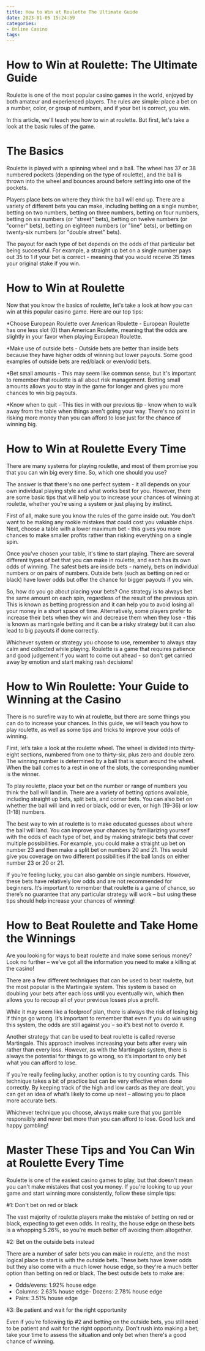 ```yaml
---
title: How to Win at Roulette The Ultimate Guide 
date: 2023-01-05 15:24:59
categories:
- Online Casino
tags:
---
```



#  How to Win at Roulette: The Ultimate Guide 

Roulette is one of the most popular casino games in the world, enjoyed by both amateur and experienced players. The rules are simple: place a bet on a number, color, or group of numbers, and if your bet is correct, you win.

In this article, we'll teach you how to win at roulette. But first, let's take a look at the basic rules of the game.

# The Basics 

Roulette is played with a spinning wheel and a ball. The wheel has 37 or 38 numbered pockets (depending on the type of roulette), and the ball is thrown into the wheel and bounces around before settling into one of the pockets.

Players place bets on where they think the ball will end up. There are a variety of different bets you can make, including betting on a single number, betting on two numbers, betting on three numbers, betting on four numbers, betting on six numbers (or "street" bets), betting on twelve numbers (or "corner" bets), betting on eighteen numbers (or "line" bets), or betting on twenty-six numbers (or "double street" bets).

The payout for each type of bet depends on the odds of that particular bet being successful. For example, a straight up bet on a single number pays out 35 to 1 if your bet is correct - meaning that you would receive 35 times your original stake if you win.

# How to Win at Roulette 

Now that you know the basics of roulette, let's take a look at how you can win at this popular casino game. Here are our top tips: 

 *Choose European Roulette over American Roulette - European Roulette has one less slot (0) than American Roulette, meaning that the odds are slightly in your favor when playing European Roulette. 

 *Make use of outside bets - Outside bets are better than inside bets because they have higher odds of winning but lower payouts. Some good examples of outside bets are red/black or even/odd bets. 

 *Bet small amounts - This may seem like common sense, but it's important to remember that roulette is all about risk management. Betting small amounts allows you to stay in the game for longer and gives you more chances to win big payouts. 

 *Know when to quit - This ties in with our previous tip - know when to walk away from the table when things aren't going your way. There's no point in risking more money than you can afford to lose just for the chance of winning big.

#  How to Win at Roulette Every Time 

There are many systems for playing roulette, and most of them promise you that you can win big every time. So, which one should you use?

The answer is that there's no one perfect system - it all depends on your own individual playing style and what works best for you. However, there are some basic tips that will help you to increase your chances of winning at roulette, whether you're using a system or just playing by instinct.

First of all, make sure you know the rules of the game inside out. You don't want to be making any rookie mistakes that could cost you valuable chips. Next, choose a table with a lower maximum bet - this gives you more chances to make smaller profits rather than risking everything on a single spin.

Once you've chosen your table, it's time to start playing. There are several different types of bet that you can make in roulette, and each has its own odds of winning. The safest bets are inside bets - namely, bets on individual numbers or on pairs of numbers. Outside bets (such as betting on red or black) have lower odds but offer the chance for bigger payouts if you win.

So, how do you go about placing your bets? One strategy is to always bet the same amount on each spin, regardless of the result of the previous spin. This is known as betting progression and it can help you to avoid losing all your money in a short space of time. Alternatively, some players prefer to increase their bets when they win and decrease them when they lose - this is known as martingale betting and it can be a risky strategy but it can also lead to big payouts if done correctly.

Whichever system or strategy you choose to use, remember to always stay calm and collected while playing. Roulette is a game that requires patience and good judgement if you want to come out ahead - so don't get carried away by emotion and start making rash decisions!

#  How to Win Roulette: Your Guide to Winning at the Casino 

There is no surefire way to win at roulette, but there are some things you can do to increase your chances. In this guide, we will teach you how to play roulette, as well as some tips and tricks to improve your odds of winning. 

First, let’s take a look at the roulette wheel. The wheel is divided into thirty-eight sections, numbered from one to thirty-six, plus zero and double zero. The winning number is determined by a ball that is spun around the wheel. When the ball comes to a rest in one of the slots, the corresponding number is the winner. 

To play roulette, place your bet on the number or range of numbers you think the ball will land in. There are a variety of betting options available, including straight up bets, split bets, and corner bets. You can also bet on whether the ball will land in red or black, odd or even, or high (19-36) or low (1-18) numbers. 

The best way to win at roulette is to make educated guesses about where the ball will land. You can improve your chances by familiarizing yourself with the odds of each type of bet, and by making strategic bets that cover multiple possibilities. For example, you could make a straight up bet on number 23 and then make a split bet on numbers 20 and 21. This would give you coverage on two different possibilities if the ball lands on either number 23 or 20 or 21. 

If you’re feeling lucky, you can also gamble on single numbers. However, these bets have relatively low odds and are not recommended for beginners. It’s important to remember that roulette is a game of chance, so there’s no guarantee that any particular strategy will work – but using these tips should help increase your chances of winning!

#  How to Beat Roulette and Take Home the Winnings 

Are you looking for ways to beat roulette and make some serious money? Look no further – we’ve got all the information you need to make a killing at the casino!

There are a few different techniques that can be used to beat roulette, but the most popular is the Martingale system. This system is based on doubling your bets after each loss until you eventually win, which then allows you to recoup all of your previous losses plus a profit.

While it may seem like a foolproof plan, there is always the risk of losing big if things go wrong. It’s important to remember that even if you do win using this system, the odds are still against you – so it’s best not to overdo it.

Another strategy that can be used to beat roulette is called reverse Martingale. This approach involves increasing your bets after every win rather than every loss. However, as with the Martingale system, there is always the potential for things to go wrong, so it’s important to only bet what you can afford to lose.

If you’re really feeling lucky, another option is to try counting cards. This technique takes a bit of practice but can be very effective when done correctly. By keeping track of the high and low cards as they are dealt, you can get an idea of what’s likely to come up next – allowing you to place more accurate bets.

Whichever technique you choose, always make sure that you gamble responsibly and never bet more than you can afford to lose. Good luck and happy gambling!

#  Master These Tips and You Can Win at Roulette Every Time

Roulette is one of the easiest casino games to play, but that doesn't mean you can't make mistakes that cost you money. If you're looking to up your game and start winning more consistently, follow these simple tips:

#1: Don't bet on red or black

The vast majority of roulette players make the mistake of betting on red or black, expecting to get even odds. In reality, the house edge on these bets is a whopping 5.26%, so you're much better off avoiding them altogether.

#2: Bet on the outside bets instead

There are a number of safer bets you can make in roulette, and the most logical place to start is with the outside bets. These bets have lower odds but they also come with a much lower house edge, so they're a much better option than betting on red or black. The best outside bets to make are:

- Odds/evens: 1.92% house edge
- Columns: 2.63% house edge- Dozens: 2.78% house edge
- Pairs: 3.51% house edge

#3: Be patient and wait for the right opportunity

Even if you're following tip #2 and betting on the outside bets, you still need to be patient and wait for the right opportunity. Don't rush into making a bet; take your time to assess the situation and only bet when there's a good chance of winning.